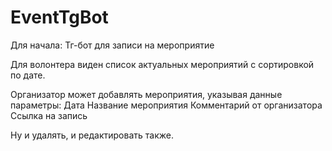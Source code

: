 # EventTgBot
Для начала:
Тг-бот для записи на мероприятие

Для волонтера виден список актуальных мероприятий с сортировкой по дате.

Организатор может добавлять мероприятия, указывая данные параметры: 
Дата
Название мероприятия
Комментарий от организатора
Ссылка на запись

Ну и удалять, и редактировать также.

